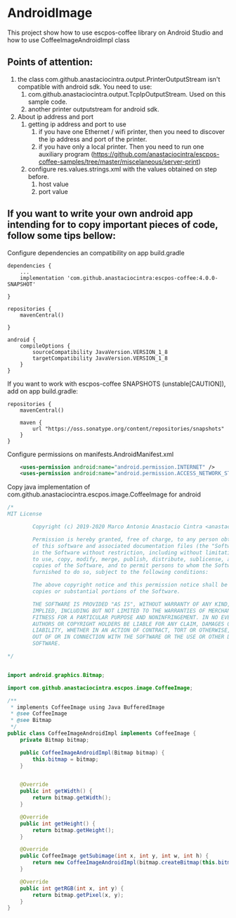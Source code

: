 # AndroidImage
This project show how to use escpos-coffee library on Android Studio and
how to use CoffeeImageAndroidImpl class

## Points of attention:
1. the class com.github.anastaciocintra.output.PrinterOutputStream 
isn't compatible with android sdk. You need to use:
    1. com.github.anastaciocintra.output.TcpIpOutputStream. 
    Used on this sample code.
    1. another printer outputstream for android sdk.
1. About ip address and port
    1. getting ip address and port to use
        1. if you have one Ethernet / wifi printer, then you 
    need to discover the ip address and port of the printer. 
        1. if you have only a local printer. Then you need to run one auxiliary program 
    (https://github.com/anastaciocintra/escpos-coffee-samples/tree/master/miscelaneous/server-print)
    1. configure res.values.strings.xml with the values obtained on step before.
        1. host value
        1. port value 

## If you want to write your own android app intending for  to copy important pieces of code, follow some tips bellow:  
Configure dependencies an compatibility on app build.gradle
```
dependencies {
    ...
    implementation 'com.github.anastaciocintra:escpos-coffee:4.0.0-SNAPSHOT'

}

repositories {
    mavenCentral()

}

android {
    compileOptions {
        sourceCompatibility JavaVersion.VERSION_1_8
        targetCompatibility JavaVersion.VERSION_1_8
    }
}

```     

If you want to work with escpos-coffee SNAPSHOTS (unstable[CAUTION]), add on app build.gradle:
```
repositories {
    mavenCentral()

    maven {
        url "https://oss.sonatype.org/content/repositories/snapshots"
    }
}
```

Configure permissions on manifests.AndroidManifest.xml
```xml
    <uses-permission android:name="android.permission.INTERNET" />
    <uses-permission android:name="android.permission.ACCESS_NETWORK_STATE" />
```

Copy java implementation of com.github.anastaciocintra.escpos.image.CoffeeImage for android
```java
/*
MIT License

        Copyright (c) 2019-2020 Marco Antonio Anastacio Cintra <anastaciocintra@gmail.com>

        Permission is hereby granted, free of charge, to any person obtaining a copy
        of this software and associated documentation files (the "Software"), to deal
        in the Software without restriction, including without limitation the rights
        to use, copy, modify, merge, publish, distribute, sublicense, and/or sell
        copies of the Software, and to permit persons to whom the Software is
        furnished to do so, subject to the following conditions:

        The above copyright notice and this permission notice shall be included in all
        copies or substantial portions of the Software.

        THE SOFTWARE IS PROVIDED "AS IS", WITHOUT WARRANTY OF ANY KIND, EXPRESS OR
        IMPLIED, INCLUDING BUT NOT LIMITED TO THE WARRANTIES OF MERCHANTABILITY,
        FITNESS FOR A PARTICULAR PURPOSE AND NONINFRINGEMENT. IN NO EVENT SHALL THE
        AUTHORS OR COPYRIGHT HOLDERS BE LIABLE FOR ANY CLAIM, DAMAGES OR OTHER
        LIABILITY, WHETHER IN AN ACTION OF CONTRACT, TORT OR OTHERWISE, ARISING FROM,
        OUT OF OR IN CONNECTION WITH THE SOFTWARE OR THE USE OR OTHER DEALINGS IN THE
        SOFTWARE.

*/


import android.graphics.Bitmap;

import com.github.anastaciocintra.escpos.image.CoffeeImage;

/**
 * implements CoffeeImage using Java BufferedImage
 * @see CoffeeImage
 * @see Bitmap
 */
public class CoffeeImageAndroidImpl implements CoffeeImage {
    private Bitmap bitmap;

    public CoffeeImageAndroidImpl(Bitmap bitmap) {
        this.bitmap = bitmap;
    }


    @Override
    public int getWidth() {
        return bitmap.getWidth();
    }

    @Override
    public int getHeight() {
        return bitmap.getHeight();
    }

    @Override
    public CoffeeImage getSubimage(int x, int y, int w, int h) {
        return new CoffeeImageAndroidImpl(bitmap.createBitmap(this.bitmap,x,y,w,h));
    }

    @Override
    public int getRGB(int x, int y) {
        return bitmap.getPixel(x, y);
    }
}

```